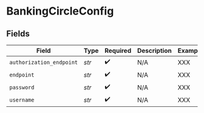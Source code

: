 # BankingCircleConfig


## Fields

| Field                    | Type                     | Required                 | Description              | Example                  |
| ------------------------ | ------------------------ | ------------------------ | ------------------------ | ------------------------ |
| `authorization_endpoint` | *str*                    | :heavy_check_mark:       | N/A                      | XXX                      |
| `endpoint`               | *str*                    | :heavy_check_mark:       | N/A                      | XXX                      |
| `password`               | *str*                    | :heavy_check_mark:       | N/A                      | XXX                      |
| `username`               | *str*                    | :heavy_check_mark:       | N/A                      | XXX                      |